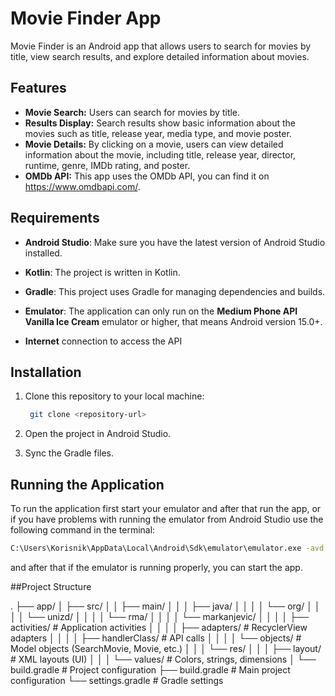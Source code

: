 # Movie Finder App

Movie Finder is an Android app that allows users to search for movies by title, view search results, and explore detailed information about movies.

## Features

- **Movie Search:** Users can search for movies by title.
- **Results Display:** Search results show basic information about the movies such as title, release year, media type, and movie poster.
- **Movie Details:** By clicking on a movie, users can view detailed information about the movie, including title, release year, director, runtime, genre, IMDb rating, and poster.
- **OMDb API:** This app uses the OMDb API, you can find it on https://www.omdbapi.com/.

## Requirements
- **Android Studio**: Make sure you have the latest version of Android Studio installed.
- **Kotlin**: The project is written in Kotlin.
- **Gradle**: This project uses Gradle for managing dependencies and builds.
- **Emulator**: The application can only run on the **Medium Phone API Vanilla Ice Cream** emulator or higher, that means Android 
                version 15.0+.

- **Internet** connection to access the API

## Installation

1. Clone this repository to your local machine:
   ```bash
    git clone <repository-url>
    ```

2. Open the project in Android Studio.

3. Sync the Gradle files.

## Running the Application
To run the application first start your emulator and after that run the app, or if you have
problems with running the emulator from Android Studio use the following command in the terminal:

```bash
C:\Users\Korisnik\AppData\Local\Android\Sdk\emulator\emulator.exe -avd Medium_Phone_API_VanillaIceCream -gpu swiftshader_indirect
```

and after that if the emulator is running properly, you can start the app.

##Project Structure

.
├── app/
│   ├── src/
│   │   ├── main/
│   │   │   ├── java/
│   │   │   │   └── org/
│   │   │   │       └── unizd/
│   │   │   │           └── rma/
│   │   │   │               └── markanjevic/
│   │   │   │                   ├── activities/            # Application activities
│   │   │   │                   ├── adapters/              # RecyclerView adapters
│   │   │   │                   ├── handlerClass/          # API calls
│   │   │   │                   └── objects/               # Model objects (SearchMovie, Movie, etc.)
│   │   │   └── res/
│   │   │       ├── layout/        # XML layouts (UI)
│   │   │       └── values/        # Colors, strings, dimensions
│   └── build.gradle              # Project configuration
├── build.gradle                  # Main project configuration
└── settings.gradle                # Gradle settings


 
